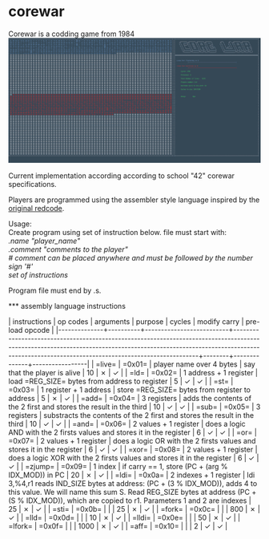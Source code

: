 # corewar
Corewar is a codding game from 1984
<br><img src="corewar-animation.gif" alt="corewar-animation" width="1195"/>

Current implementation according according to school "42" corewar specifications.</br>

Players are programmed using the assembler style language inspired by the <a href="http://vyznev.net/corewar/guide.html"> original redcode</a>.</br>

Usage:</br>
Create program using set of instruction below. file must start with:</br>
*.name "player_name"*</br>
*.comment "comments to the player"*</br>
*\# comment can be placed anywhere and must be followed by the number sign '#'*</br>
*set of instructions*</br>

Program file must end by .s.</br>


*** assembly language instructions

| instructions | op codes | arguments                | purpose                                                                                                                                                                                                                       | cycles | modify carry | pre-load opcode |
|--------------+----------+--------------------------+-------------------------------------------------------------------------------------------------------------------------------------------------------------------------------------------------------------------------------+--------+--------------+-----------------|
| =live=       | =0x01=   | player name over 4 bytes | say that the player is alive                                                                                                                                                                                                  |     10 | ✗            | ✓               |
| =ld=         | =0x02=   | 1 address + 1 register   | load =REG_SIZE= bytes from address to register                                                                                                                                                                                |      5 | ✓            | ✓               |
| =st=         | =0x03=   | 1 register + 1 address   | store =REG_SIZE= bytes from register to address                                                                                                                                                                               |      5 | ✗            | ✓               |
| =add=        | =0x04=   | 3 registers              | adds the contents of the 2 first and stores the result in the third                                                                                                                                                           |     10 | ✓            | ✓               |
| =sub=        | =0x05=   | 3 registers              | substracts the contents of the 2 first and stores the result in the third                                                                                                                                                     |     10 | ✓            | ✓               |
| =and=        | =0x06=   | 2 values + 1 register    | does a logic AND with the 2 firsts values and stores it in the register                                                                                                                                                       |      6 | ✓            | ✓               |
| =or=         | =0x07=   | 2 values + 1 register    | does a logic OR with the 2 firsts values and stores it in the register                                                                                                                                                        |      6 | ✓            | ✓               |
| =xor=        | =0x08=   | 2 values + 1 register    | does a logic XOR with the 2 firsts values and stores it in the register                                                                                                                                                       |      6 | ✓            | ✓               |
| =zjump=      | =0x09=   | 1 index                  | if carry == 1, store (PC + (arg % IDX_MOD)) in PC                                                                                                                                                                             |     20 | ✗            | ✓               |
| =ldi=        | =0x0a=   | 2 indexes + 1 register   | ldi 3,%4,r1 reads IND_SIZE bytes at address: (PC + (3 % IDX_MOD)), adds 4 to this value. We will name this sum S. Read REG_SIZE bytes at address (PC + (S % IDX_MOD)), which are copied to r1. Parameters 1 and 2 are indexes |     25 | ✗            | ✓               |
| =sti=        | =0x0b=   |                          |                                                                                                                                                                                                                               |     25 | ✗            | ✓               |
| =fork=       | =0x0c=   |                          |                                                                                                                                                                                                                               |    800 | ✗            | ✓               |
| =lld=        | =0x0d=   |                          |                                                                                                                                                                                                                               |     10 | ✗            | ✓               |
| =lldi=       | =0x0e=   |                          |                                                                                                                                                                                                                               |     50 | ✗            | ✓               |
| =lfork=      | =0x0f=   |                          |                                                                                                                                                                                                                               |   1000 | ✗            | ✓               |
| =aff=        | =0x10=   |                          |                                                                                                                                                                                                                               |      2 | ✓            | ✓ 	           |
